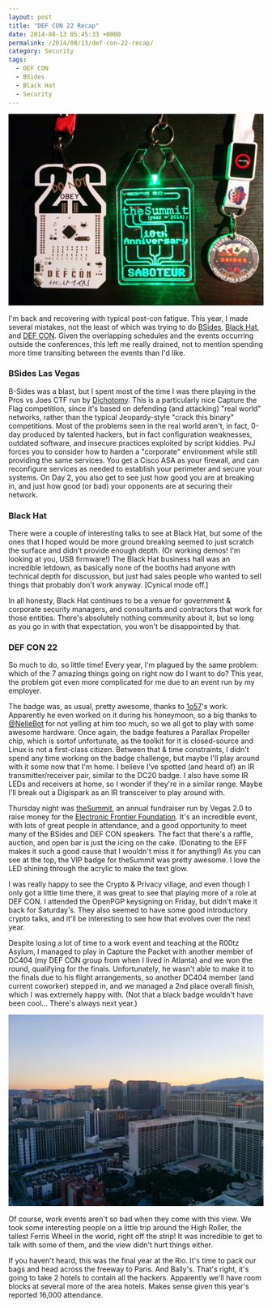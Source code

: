 ```yaml
---
layout: post
title: "DEF CON 22 Recap"
date: 2014-08-13 05:45:33 +0000
permalink: /2014/08/13/def-con-22-recap/
category: Security
tags:
  - DEF CON
  - BSides
  - Black Hat
  - Security
---
```

![Conference Badges][1]

I'm back and recovering with typical post-con fatigue.  This year, I made several mistakes, not the least of which was trying to do [BSides](http://www.bsideslv.org/), [Black Hat](https://www.blackhat.com/), and [DEF CON](https://www.defcon.org/).  Given the overlapping schedules and the events occurring outside the conferences, this left me really drained, not to mention spending more time transiting between the events than I'd like.

### BSides Las Vegas ###

B-Sides was a blast, but I spent most of the time I was there playing in the Pros vs Joes CTF run by [Dichotomy](https://twitter.com/dichotomy1).  This is a particularly nice Capture the Flag competition, since it's based on defending (and attacking) "real world" networks, rather than the typical Jeopardy-style "crack this binary" competitions.  Most of the problems seen in the real world aren't, in fact, 0-day produced by talented hackers, but in fact configuration weaknesses, outdated software, and insecure practices exploited by script kiddies.  PvJ forces you to consider how to harden a "corporate" environment while still providing the same services.  You get a Cisco ASA as your firewall, and can reconfigure services as needed to establish your perimeter and secure your systems.  On Day 2, you also get to see just how good you are at breaking in, and just how good (or bad) your opponents are at securing their network.

### Black Hat ###

There were a couple of interesting talks to see at Black Hat, but some of the ones that I hoped would be more ground breaking seemed to just scratch the surface and didn't provide enough depth.  (Or working demos!  I'm looking at you, USB firmware!)  The Black Hat business hall was an incredible letdown, as basically none of the booths had anyone with technical depth for discussion, but just had sales people who wanted to sell things that probably don't work anyway.  [Cynical mode off.]

In all honesty, Black Hat continues to be a venue for government & corporate security managers, and consultants and contractors that work for those entities.  There's absolutely nothing community about it, but so long as you go in with that expectation, you won't be disappointed by that.

### DEF CON 22 ###
So much to do, so little time!  Every year, I'm plagued by the same problem: which of the 7 amazing things going on right now do I want to do?  This year, the problem got even more complicated for me due to an event run by my employer.

The badge was, as usual, pretty awesome, thanks to [1o57](https://twitter.com/1o57)'s work.  Apparently he even worked on it during his honeymoon, so a big thanks to [@NelleBot](https://twitter.com/NelleBot) for not yelling at him too much, so we all got to play with some awesome hardware.  Once again, the badge features a Parallax Propeller chip, which is sortof unfortunate, as the toolkit for it is closed-source and Linux is not a first-class citizen.  Between that & time constraints, I didn't spend any time working on the badge challenge, but maybe I'll play around with it some now that I'm home.  I believe I've spotted (and heard of) an IR transmitter/receiver pair, similar to the DC20 badge.  I also have some IR LEDs and receivers at home, so I wonder if they're in a similar range.  Maybe I'll break out a Digispark as an IR transceiver to play around with.

Thursday night was [theSummit](http://www.vegassummit.org/), an annual fundraiser run by Vegas 2.0 to raise money for the [Electronic Frontier Foundation](https://www.eff.org).  It's an incredible event, with lots of great people in attendance, and a good opportunity to meet many of the BSides and DEF CON speakers.  The fact that there's a raffle, auction, and open bar is just the icing on the cake.  (Donating to the EFF makes it such a good cause that I wouldn't miss it for anything!)  As you can see at the top, the VIP badge for theSummit was pretty awesome.  I love the LED shining through the acrylic to make the text glow.

I was really happy to see the Crypto & Privacy village, and even though I only got a little time there, it was great to see that playing more of a role at DEF CON.  I attended the OpenPGP keysigning on Friday, but didn't make it back for Saturday's.  They also seemed to have some good introductory crypto talks, and it'll be interesting to see how that evolves over the next year.

Despite losing a lot of time to a work event and teaching at the R00tz Asylum, I managed to play in Capture the Packet with another member of DC404 (my DEF CON group from when I lived in Atlanta) and we won the round, qualifying for the finals.  Unfortunately, he wasn't able to make it to the finals due to his flight arrangements, so another DC404 member (and current coworker) stepped in, and we managed a 2nd place overall finish, which I was extremely happy with.  (Not that a black badge wouldn't have been cool... There's always next year.)

![High Roller in Las Vegas][2]

Of course, work events aren't so bad when they come with this view.  We took some interesting people on a little trip around the High Roller, the tallest Ferris Wheel in the world, right off the strip!  It was incredible to get to talk with some of them, and the view didn't hurt things either.

If you haven't heard, this was the final year at the Rio.  It's time to pack our bags and head across the freeway to Paris.  And Bally's.  That's right, it's going to take 2 hotels to contain all the hackers. Apparently we'll have room blocks at several more of the area hotels.  Makes sense given this year's reported 16,000 attendance.


  [1]: /img/blog/badges.jpg
  [2]: /img/blog/high_roller.jpg
